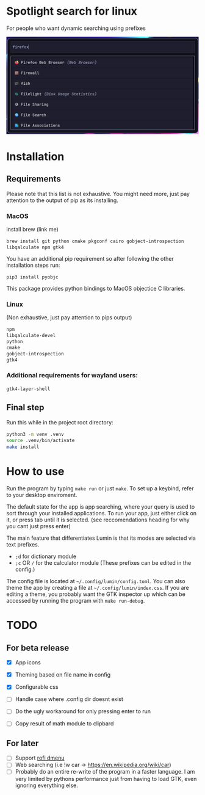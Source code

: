 # Spotlight search for linux

For people who want dynamic searching using prefixes

![preview](preview.png)

# Installation

## Requirements

Please note that this list is not exhaustive.
You might need more, just pay attention to the output of pip as its installing.

### MacOS

install brew (link me)

```
brew install git python cmake pkgconf cairo gobject-introspection libqalculate npm gtk4
```

You have an additional pip requirement so after following the other installation steps run:
```
pip3 install pyobjc
```
This package provides python bindings to MacOS objectice C libraries.


### Linux
(Non exhaustive, just pay attention to pips output)
```
npm
libqalculate-devel
python
cmake
gobject-introspection
gtk4
```
### Additional requirements for wayland users:
```
gtk4-layer-shell
```

## Final step

Run this while in the project root directory:
```sh
python3 -m venv .venv
source .venv/bin/activate
make install
```


# How to use

Run the program by typing `make run` or just `make`. To set up a keybind, refer to your desktop enviroment.

The default state for the app is app searching, where your query is used to sort through your installed applications. 
To run your app, just either click on it, or press tab until it is selected.
(see reccomendations heading for why you cant just press enter)


The main feature that differentiates Lumin is that its modes are selected via text prefixes.

- `;d` for dictionary module
- `;c` OR `/` for the calculator module
(These prefixes can be edited in the config.)

The config file is located at `~/.config/lumin/config.toml`. You can also theme the app by creating a file at `~/.config/lumin/index.css`.
If you are editing a theme, you probably want the GTK inspector up which can be accessed by running the program with `make run-debug`.


# TODO
## For beta release

- [x] App icons
- [x] Theming based on file name in config
- [x] Configurable css
- [ ] Handle case where .config dir doesnt exist
- [ ] Do the ugly workaround for only pressing enter to run
- [ ] Copy result of math module to clipbard


## For later
- [ ] Support [rofi dmenu](https://github.com/davatorium/rofi/wiki/dmenu_specs)
- [ ] Web searching (i.e !w car -> https://en.wikipedia.org/wiki/car)
- [ ] Probably do an entire re-write of the program in a faster language. 
    I am very limited by pythons performance just from having to load GTK, even ignoring everything else.
